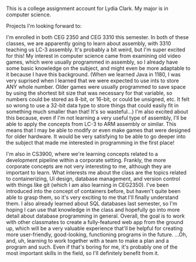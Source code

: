This is a college assignment account for Lydia Clark. My major is in computer science.

Projects I'm looking forward to: 

I'm enrolled in both CEG 2350 and CEG 3310 this semester. In both of these classes, we are apparently going to learn about assembly, with 3310 teaching us LC-3 assembly. It's probably a bit weird, but I'm super excited for this! My interest in computer science came from examining old video games, which were usually programmed in assembly, so I already have some basic knowledge on the subject, and might even be more adaptable to it because I have this background. (When we learned Java in 1180, I was very suprised when I learned that we were expected to use ints to store ANY whole number. Older games were usually programmed to save space by using the shortest bit size that was necessary for that variable, so numbers could be stored as 8-bit, or 16-bit, or could be unsigned, etc. It felt so wrong to use a 32-bit data type to store things that could easily fit in something much smaller than that! It's so wasteful...) I'm also excited about this because, even if I'm not learning a very useful type of assembly, I'll be able to apply the concepts from LC-3 to ARM assembly or similar. This means that I may be able to modify or even make games that were designed for older hardware. It would be very satisfying to be able to go deeper into the subject that made me interested in programming in the first place!

I'm also in CS3900, where we're learning concepts related to a development pipeline within a corporate setting. Frankly, the more corporate concepts are not very interesting to me, although they are important to learn. What interests me about the class are the topics related to containerizing, UI design, database management, and version control with things like git (which I am also learning in CEG2350). I've been introduced into the concept of containers before, but haven't quite been able to grasp them, so it's very exciting to me that I'll finally understand them. I also already learned about SQL databases last semester, so I'm hoping I can use that knowledge in the class and hopefully go into more detail about database programming in general. Overall, the goal is to work with other classmates to create a fully-featured web app from the ground up, which will be a very valuable experience that'll be helpful for creating more user-friendly, good-looking, functioning programs in the future. ...Oh, and, uh, learning to work together with a team to make a plan and a program and such. Even if that's boring for me, it's probably one of the most important skills in the field, so I'll definitely benefit from it.
<!--
**KibiLydi/KibiLydi** is a ✨ _special_ ✨ repository because its `README.md` (this file) appears on your GitHub profile.

Here are some ideas to get you started:

- 🔭 I’m currently working on ...
- 🌱 I’m currently learning ...
- 👯 I’m looking to collaborate on ...
- 🤔 I’m looking for help with ...
- 💬 Ask me about ...
- 📫 How to reach me: ...
- 😄 Pronouns: ...
- ⚡ Fun fact: ...
-->
